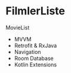# FilmlerListe
MovieList 
<ul>
<li>MVVM</li>
<li>Retrofit & RxJava</li>
<li>Navigation</li>
<li>Room Database</li>
<li>Kotlin Extensions</li>
</ul>

